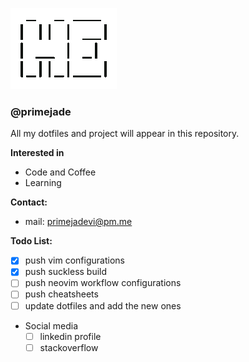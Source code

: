 ![pics](HE.png)

### @primejade

All my dotfiles and project will appear in this repository.

__Interested in__

- Code and Coffee
- Learning

__Contact:__

- mail: primejadevi@pm.me

__Todo List:__

- [x] push vim configurations
- [x] push suckless build
- [ ] push neovim workflow configurations
- [ ] push cheatsheets
- [ ] update dotfiles and add the new ones

- Social media
    - [ ] linkedin profile
    - [ ] stackoverflow

<!---
primejade/primejade is a ✨ special ✨ repository because its `README.md` (this file) appears on your GitHub profile.
You can click the Preview link to take a look at your changes.
--->
